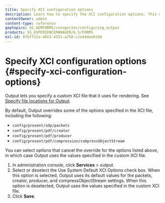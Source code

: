 ```yaml
---
title: Specify XCI configuration options
description: Learn how to specify the XCI configuration options. This document explains how you can specify a custom XCI file values for your AEM Adaptive Form, so that it can be used while form rendering.
contentOwner: admin
content-type: reference
geptopics: SG_AEMFORMS/categories/configuring_output
products: SG_EXPERIENCEMANAGER/6.5/FORMS
exl-id: 8fbff12a-4923-4151-a758-c1e44dee9160
---
```

# Specify XCI configuration options {#specify-xci-configuration-options}

Output lets you specify a custom XCI file that it uses for rendering. See [Specify file locations for Output](/help/forms/using/admin-help/specify-file-locations-output.md#specify-file-locations-for-output). 

By default, Output overrides some of the options specified in the XCI file, including the following:

* `config/present/xdp/packets`
* `config/present/pdf/creator`
* `config/present/pdf/producer`
* `config/present/pdf/compression/compressObjectStream`

You can select options that cancel the override for the options listed above, in which case Output uses the values specified in the custom XCI file.

1. In administration console, click **Services** > output.
1. Select or deselect the Use System Default XCI Options check box. When this option is selected, Output uses its default values for the packets, creator, producer, and compressObjectStream settings. When this option is deselected, Output uses the values specified in the custom XCI file.
1. Click **Save**.
